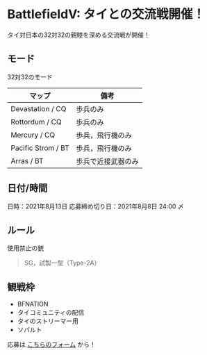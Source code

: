 # BattlefieldV: タイとの交流戦開催！

タイ対日本の32対32の親睦を深める交流戦が開催！

## モード
32対32のモード

| マップ | 備考 |
| ---- | ---- |
| Devastation / CQ | 歩兵のみ |
| Rottordum / CQ | 歩兵のみ |
| Mercury / CQ  | 歩兵，飛行機のみ |
| Pacific Strom / BT | 歩兵，飛行機のみ |
| Arras / BT | 歩兵で近接武器のみ |

## 日付/時間
日時：2021年8月13日
応募締め切り日：2021年8月8日 24:00 〆

## ルール
使用禁止の銃
> SG，試製一型（Type-2A）

## 観戦枠
- BFNATION
- タイコミュニティの配信
- タイのストリーマー用
- ソバルト

応募は [こちらのフォーム](https://bit.ly/3yi7kfx) から！